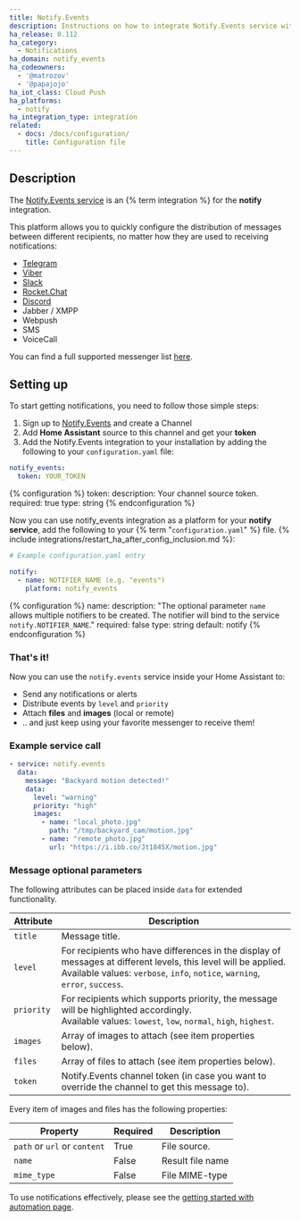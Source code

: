 ```yaml
---
title: Notify.Events
description: Instructions on how to integrate Notify.Events service with your Home Assistant notifications.
ha_release: 0.112
ha_category:
  - Notifications
ha_domain: notify_events
ha_codeowners:
  - '@matrozov'
  - '@papajojo'
ha_iot_class: Cloud Push
ha_platforms:
  - notify
ha_integration_type: integration
related:
  - docs: /docs/configuration/
    title: Configuration file
---
```


## Description

The [Notify.Events service](https://notify.events/) is an {% term integration %} for the **notify** integration. 

This platform allows you to quickly configure the distribution of messages between different recipients, no matter how they are used to receiving notifications: 

- [Telegram](https://telegram.org/)
- [Viber](https://viber.com/)
- [Slack](https://slack.com/)
- [Rocket.Chat](https://rocket.chat/)
- [Discord](https://discordapp.com/)
- Jabber / XMPP
- Webpush
- SMS
- VoiceCall

You can find a full supported messenger list [here](https://notify.events/features).

## Setting up

To start getting notifications, you need to follow those simple steps:
 
1. Sign up to [Notify.Events](https://notify.events/) and create a Channel
2. Add **Home Assistant** source to this channel and get your **token**
3. Add the Notify.Events integration to your installation by adding the following to your `configuration.yaml` file:

```yaml
notify_events:
  token: YOUR_TOKEN
```

{% configuration %}
token:
  description: Your channel source token.
  required: true
  type: string
{% endconfiguration %}

Now you can use notify_events integration as a platform for your **notify service**, add the following to your {% term "`configuration.yaml`" %} file.
{% include integrations/restart_ha_after_config_inclusion.md %}:

```yaml
# Example configuration.yaml entry

notify:
  - name: NOTIFIER_NAME (e.g. "events")
    platform: notify_events
```

{% configuration %}
name:
  description: "The optional parameter `name` allows multiple notifiers to be created. The notifier will bind to the service `notify.NOTIFIER_NAME`."
  required: false
  type: string
  default: notify
{% endconfiguration %}

### That's it!

Now you can use the `notify.events` service inside your Home Assistant to:
- Send any notifications or alerts
- Distribute events by `level` and `priority`
- Attach **files** and **images** (local or remote)
- .. and just keep using your favorite messenger to receive them!

### Example service call

```yaml
- service: notify.events
  data:
    message: "Backyard motion detected!"
    data:
      level: "warning"
      priority: "high"
      images:
        - name: "local_photo.jpg"
          path: "/tmp/backyard_cam/motion.jpg"
        - name: "remote_photo.jpg"
          url: "https://i.ibb.co/Jt1845X/motion.jpg"
```

### Message optional parameters

The following attributes can be placed inside `data` for extended functionality.

| Attribute  | Description                                                                                                                                                                                      |
| ---------- | ------------------------------------------------------------------------------------------------------------------------------------------------------------------------------------------------ |
| `title`    | Message title.                                                                                                                                                                                   |
| `level`    | For recipients who have differences in the display of messages at different levels, this level will be applied.<br>Available values: `verbose`, `info`, `notice`, `warning`, `error`, `success`. |
| `priority` | For recipients which supports priority, the message will be highlighted accordingly.<br>Available values: `lowest`, `low`, `normal`, `high`, `highest`.                                          |
| `images`   | Array of images to attach (see item properties below).                                                                                                                                           |
| `files`    | Array of files to attach (see item properties below).                                                                                                                                            |
| `token`    | Notify.Events channel token (in case you want to override the channel to get this message to).                                                                                                   |

Every item of images and files has the following properties:

| Property                     | Required | Description      |
| ---------------------------- | -------- | ---------------- |
| `path` or `url` or `content` | True     | File source.     |
| `name`                       | False    | Result file name |
| `mime_type`                  | False    | File MIME-type   |

To use notifications effectively, please see the [getting started with automation page](/getting-started/automation/).
